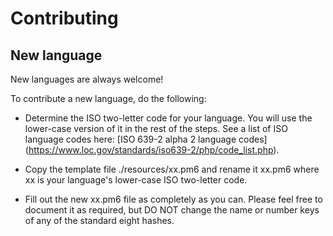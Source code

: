 # Contributing

## New language

New languages are always welcome!

To contribute a new language, do the following:

+ Determine the ISO two-letter code for your language. You will
  use the lower-case version of it in the rest of the steps.
  See a list of ISO language codes here: [ISO 639-2 alpha 2 language codes]
  (https://www.loc.gov/standards/iso639-2/php/code_list.php).

+ Copy the template file ./resources/xx.pm6 
  and rename it xx.pm6 where xx is your language's lower-case ISO
  two-letter code.

+ Fill out the new xx.pm6 file as completely as you can. Please
  feel free to document it as required, but DO NOT change the name or
  number keys of any of the standard eight hashes.
 
